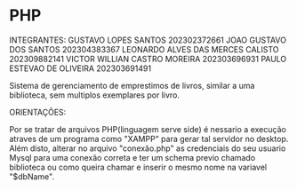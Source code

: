 # PHP
INTEGRANTES:
GUSTAVO LOPES SANTOS 202302372661
JOAO GUSTAVO DOS SANTOS 202304383367
LEONARDO ALVES DAS MERCES CALISTO 202309882141
VICTOR WILLIAN CASTRO MOREIRA 202303696931
PAULO ESTEVAO DE OLIVEIRA 202303691491


Sistema de gerenciamento de emprestimos de livros, similar a uma biblioteca, sem multiplos exemplares por livro.



ORIENTAÇÕES:

Por se tratar de arquivos PHP(linguagem serve side) é nessario a execução atraves de um programa como "XAMPP" para gerar tal servidor no desktop.
Além disto, alterar no arquivo "conexão.php" as credenciais do seu usuario Mysql para uma conexão correta e ter um schema previo chamado biblioteca ou como queira chamar e inserir o mesmo nome na variavel "$dbName".
